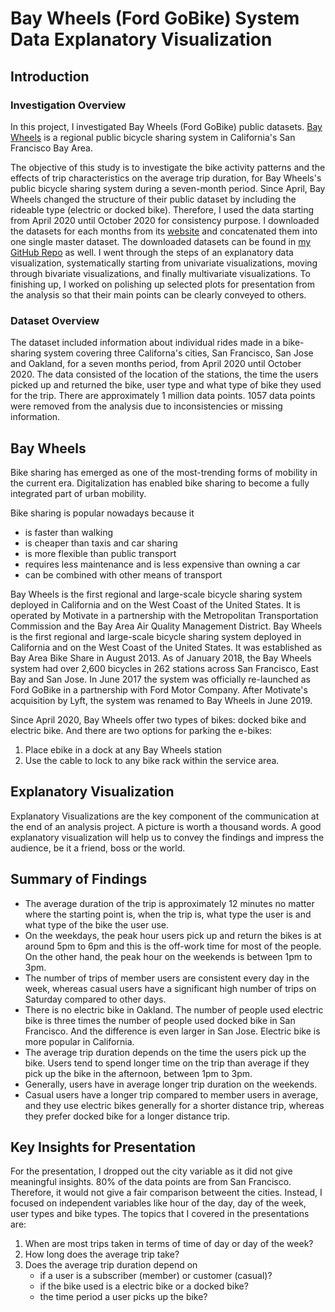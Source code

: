 # Bay Wheels (Ford GoBike) System Data Explanatory Visualization
## Introduction
### Investigation Overview
In this project, I investigated Bay Wheels (Ford GoBike) public datasets. [Bay Wheels](https://en.wikipedia.org/wiki/Bay_Wheels) is a regional public bicycle sharing system in California's San Francisco Bay Area.

The objective of this study is to investigate the bike activity patterns and the effects of trip characteristics on the average trip duration, for Bay Wheels's public bicycle sharing system during a seven-month period. Since April, Bay Wheels changed the structure of their public dataset by including the rideable type (electric or docked bike). Therefore, I used the data starting from April 2020 until October 2020 for consistency purpose. I downloaded the datasets for each months from its [website](https://www.lyft.com/bikes/bay-wheels/system-data) and concatenated them into one single master dataset.
The downloaded datasets can be found in [my GitHub Repo](https://github.com/weichong-ong/Bike_Sharing_System_Data_Explanatory_Visualization) as well.
I went through the steps of an explanatory data visualization, systematically starting from univariate visualizations, moving through bivariate visualizations, and finally multivariate visualizations.
To finishing up, I worked on polishing up selected plots for presentation from the analysis so that their main points can be clearly conveyed to others.

### Dataset Overview
The dataset included information about individual rides made in a bike-sharing system covering three Californa's cities, San Francisco, San Jose and Oakland, for a seven months period, from April 2020 until October 2020. The data consisted of the location of the stations, the time the users picked up and returned the bike, user type and what type of bike they used for the trip. There are approximately 1 million data points. 1057 data points were removed from the analysis due to inconsistencies or missing information.

## Bay Wheels
Bike sharing has emerged as one of the most-trending forms of mobility in the current era. Digitalization has enabled bike sharing to become a fully integrated part of urban mobility.

Bike sharing is popular nowadays because it
- is faster than walking
- is cheaper than taxis and car sharing
- is more flexible than public transport
- requires less maintenance and is less expensive than owning a car
- can be combined with other means of transport

Bay Wheels is the first regional and large-scale bicycle sharing system deployed in California and on the West Coast of the United States.
It is operated by Motivate in a partnership with the Metropolitan Transportation Commission and the Bay Area Air Quality Management District. Bay Wheels is the first regional and large-scale bicycle sharing system deployed in California and on the West Coast of the United States.
It was established as Bay Area Bike Share in August 2013. As of January 2018, the Bay Wheels system had over 2,600 bicycles in 262 stations across San Francisco, East Bay and San Jose. In June 2017 the system was officially re-launched as Ford GoBike in a partnership with Ford Motor Company. After Motivate's acquisition by Lyft, the system was renamed to Bay Wheels in June 2019.

Since April 2020, Bay Wheels offer two types of bikes: docked bike and electric bike. And there are two options for parking the e-bikes:
1. Place ebike in a dock at any Bay Wheels station
2. Use the cable to lock to any bike rack within the service area.

## Explanatory Visualization
Explanatory Visualizations are the key component of the communication at the end of an analysis project. A picture is worth a thousand words.
A good explanatory visualization will help us to convey the findings and impress the audience, be it a friend, boss or the world.

## Summary of Findings
- The average duration of the trip is approximately 12 minutes no matter where the starting point is, when the trip is, what type the user is and what type of the bike the user use.
- On the weekdays, the peak hour users pick up and return the bikes is at around 5pm to 6pm and this is the off-work time for most of the people. On the other hand, the peak hour on the weekends is between 1pm to 3pm.
- The number of trips of member users are consistent every day in the week, whereas casual users have a significant high number of trips on Saturday compared to other days.
- There is no electric bike in Oakland. The number of people used electric bike is three times the number of people used docked bike in San Francisco. And the difference is even larger in San Jose. Electric bike is more popular in California.
- The average trip duration depends on the time the users pick up the bike. Users tend to spend longer time on the trip than average if they pick up the bike in the afternoon, between 1pm to 3pm.
- Generally, users have in average longer trip duration on the weekends.
- Casual users have a longer trip compared to member users in average, and they use electric bikes generally for a shorter distance trip, whereas they prefer docked bike for a longer distance trip.

## Key Insights for Presentation
For the presentation, I dropped out the city variable as it did not give meaningful insights. 80% of the data points are from San Francisco. Therefore, it would not give a fair comparison betweent the cities.
Instead, I focused on independent variables like hour of the day, day of the week, user types and bike types.
The topics that I covered in the presentations are:
1. When are most trips taken in terms of time of day or day of the week?
2. How long does the average trip take?
3. Does the average trip duration depend on
    - if a user is a subscriber (member) or customer (casual)?
    - if the bike used is a electric bike or a docked bike?
    - the time period a user picks up the bike?
